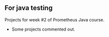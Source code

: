 ## For java testing
Projects for week #2 of Prometheus Java course.
 * Some projects commented out.

